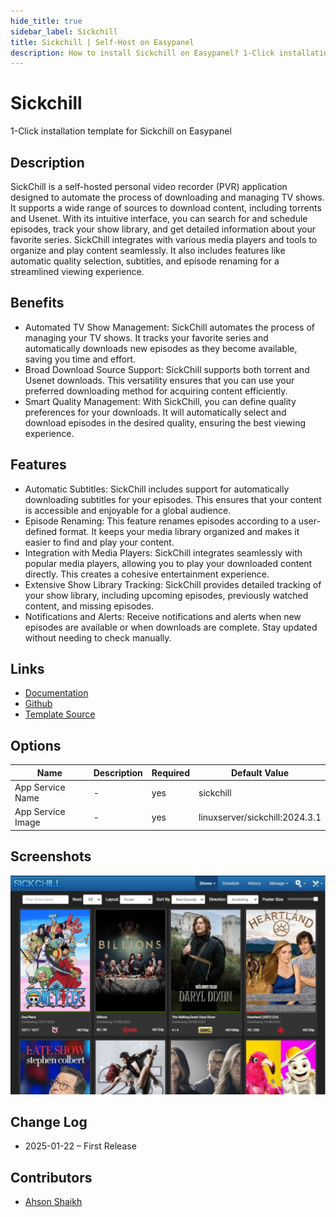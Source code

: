 ```yaml
---
hide_title: true
sidebar_label: Sickchill
title: Sickchill | Self-Host on Easypanel
description: How to install Sickchill on Easypanel? 1-Click installation template for Sickchill on Easypanel
---
```


<!-- generated -->

# Sickchill

1-Click installation template for Sickchill on Easypanel

## Description

SickChill is a self-hosted personal video recorder (PVR) application designed to automate the process of downloading and managing TV shows. It supports a wide range of sources to download content, including torrents and Usenet. With its intuitive interface, you can search for and schedule episodes, track your show library, and get detailed information about your favorite series. SickChill integrates with various media players and tools to organize and play content seamlessly. It also includes features like automatic quality selection, subtitles, and episode renaming for a streamlined viewing experience.

## Benefits

- Automated TV Show Management: SickChill automates the process of managing your TV shows. It tracks your favorite series and automatically downloads new episodes as they become available, saving you time and effort.
- Broad Download Source Support: SickChill supports both torrent and Usenet downloads. This versatility ensures that you can use your preferred downloading method for acquiring content efficiently.
- Smart Quality Management: With SickChill, you can define quality preferences for your downloads. It will automatically select and download episodes in the desired quality, ensuring the best viewing experience.

## Features

- Automatic Subtitles: SickChill includes support for automatically downloading subtitles for your episodes. This ensures that your content is accessible and enjoyable for a global audience.
- Episode Renaming: This feature renames episodes according to a user-defined format. It keeps your media library organized and makes it easier to find and play your content.
- Integration with Media Players: SickChill integrates seamlessly with popular media players, allowing you to play your downloaded content directly. This creates a cohesive entertainment experience.
- Extensive Show Library Tracking: SickChill provides detailed tracking of your show library, including upcoming episodes, previously watched content, and missing episodes.
- Notifications and Alerts: Receive notifications and alerts when new episodes are available or when downloads are complete. Stay updated without needing to check manually.

## Links

- [Documentation](https://github.com/SickChill/SickChill/wiki)
- [Github](https://github.com/SickChill/SickChill)
- [Template Source](https://github.com/easypanel-io/templates/tree/main/templates/sickchill)

## Options

Name | Description | Required | Default Value
-|-|-|-
App Service Name | - | yes | sickchill
App Service Image | - | yes | linuxserver/sickchill:2024.3.1

## Screenshots

![Sickchill Screenshot](./assets/screenshot.jpg)

## Change Log

- 2025-01-22 – First Release

## Contributors

- [Ahson Shaikh](https://github.com/Ahson-Shaikh)

